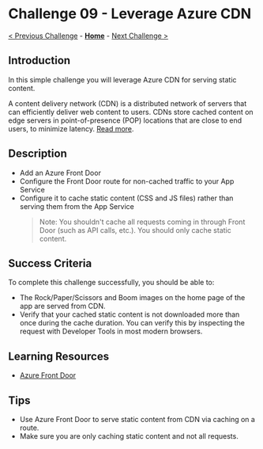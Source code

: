 # Challenge 09 - Leverage Azure CDN

[< Previous Challenge](./Challenge-08.md) - **[Home](../README.md)** - [Next Challenge >](./Challenge-10.md)

## Introduction

In this simple challenge you will leverage Azure CDN for serving static content.

A content delivery network (CDN) is a distributed network of servers that can efficiently deliver web content to users. CDNs store cached content on edge servers in point-of-presence (POP) locations that are close to end users, to minimize latency. [Read more](https://docs.microsoft.com/en-us/azure/cdn/cdn-overview).

## Description

- Add an Azure Front Door
- Configure the Front Door route for non-cached traffic to your App Service
- Configure it to cache static content (CSS and JS files) rather than serving them from the App Service
  > Note: You shouldn't cache all requests coming in through Front Door (such as API calls, etc.). You should only cache static content.

## Success Criteria

To complete this challenge successfully, you should be able to:

- The Rock/Paper/Scissors and Boom images on the home page of the app are served from CDN.
- Verify that your cached static content is not downloaded more than once during the cache duration. You can verify this by inspecting the request with Developer Tools in most modern browsers.

## Learning Resources

- [Azure Front Door](https://learn.microsoft.com/en-us/azure/frontdoor/create-front-door-cli)

## Tips

- Use Azure Front Door to serve static content from CDN via caching on a route.
- Make sure you are only caching static content and not all requests.
